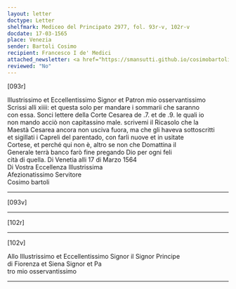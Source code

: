 ```yaml
---
layout: letter
doctype: Letter
shelfmark: Mediceo del Principato 2977, fol. 93r-v, 102r-v
docdate: 17-03-1565
place: Venezia
sender: Bartoli Cosimo
recipient: Francesco I de' Medici
attached_newsletter: <a href="https://smansutti.github.io/cosimobartoli/texts/3079_070/">3079_070</a>
reviewed: "No"
---
```


[093r]  
  
  
Illustrissimo et Eccellentissimo Signor et Patron mio osservantissimo  
Scrissi alli xiiii: et questa solo per mandare i sommarii che saranno  
con essa. Sonci lettere della Corte Cesarea de .7. et de .9. le quali io  
non mando acciò non capitassino male. scrivemi il Ricasolo che la  
Maestà Cesarea ancora non usciva fuora, ma che gli haveva sottoscritti  
et sigillati i Capreli del parentado, con farli nuove et in usitate  
Cortese, et perché qui non è, altro se non che Domattina il  
Generale terrà banco farò fine pregando Dio per ogni feli  
cità di quella. Di Venetia alli 17 di Marzo 1564  
Di Vostra Eccellenza Illustrissima  
Afezionatissimo Servitore  
Cosimo bartoli  
  
---  

[093v]  
  
  
  
---  

[102r]  
  
  
  
---  

[102v]  
  
  
Allo Illustrissimo et Eccellentissimo Signor il Signor Principe  
di Fiorenza et Siena Signor et Pa  
tro mio osservantissimo  
  
---  


